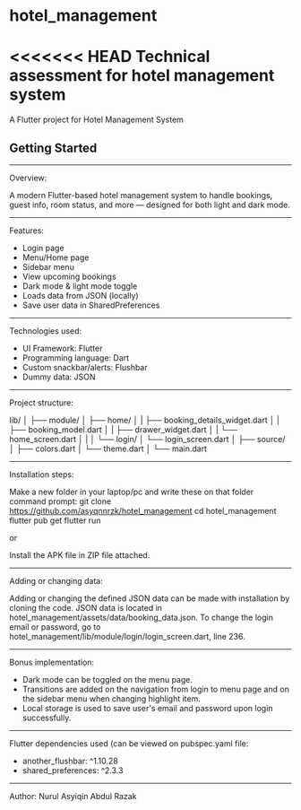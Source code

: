 # hotel_management
<<<<<<< HEAD
Technical assessment for hotel management system
=======

A Flutter project for Hotel Management System

## Getting Started

*****

Overview:

A modern Flutter-based hotel management system to handle bookings, guest info, room status, and more — designed for both light and dark mode.

*****

Features:

- Login page
- Menu/Home page
- Sidebar menu
- View upcoming bookings
- Dark mode & light mode toggle
- Loads data from JSON (locally)
- Save user data in SharedPreferences

*****

Technologies used:

- UI Framework: Flutter
- Programming language: Dart
- Custom snackbar/alerts: Flushbar
- Dummy data: JSON

*****

Project structure:

lib/
│
├── module/
│   ├── home/
│   |   ├── booking_details_widget.dart
│   |   ├── booking_model.dart
│   |   ├── drawer_widget.dart
│   |   └── home_screen.dart
│   |
│   └── login/
│       └── login_screen.dart
│
├── source/
│   ├── colors.dart
│   └── theme.dart
│
└── main.dart

*****

Installation steps:

Make a new folder in your laptop/pc and write these on that folder command prompt:
git clone https://github.com/asyqnnrzk/hotel_management
cd hotel_management
flutter pub get
flutter run

or

Install the APK file in ZIP file attached.

*****

Adding or changing data:

Adding or changing the defined JSON data can be made with installation by cloning the code. JSON data is located in hotel_management/assets/data/booking_data.json.
To change the login email or password, go to hotel_management/lib/module/login/login_screen.dart, line 236.

*****

Bonus implementation:

- Dark mode can be toggled on the menu page.
- Transitions are added on the navigation from login to menu page and on the sidebar menu when changing highlight item.
- Local storage is used to save user's email and password upon login successfully.

*****

Flutter dependencies used (can be viewed on pubspec.yaml file:

- another_flushbar: ^1.10.28
- shared_preferences: ^2.3.3

*****

Author: Nurul Asyiqin Abdul Razak
